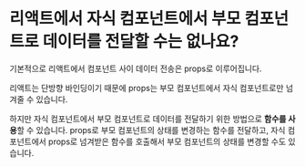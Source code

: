 # 리액트에서 자식 컴포넌트에서 부모 컴포넌트로 데이터를 전달할 수는 없나요?

기본적으로 리액트에서 컴포넌트 사이 데이터 전송은 props로 이루어집니다.

리액트는 단방향 바인딩이기 때문에 props는 부모 컴포넌트에서 자식 컴포넌트로만 넘겨줄 수 있습니다.

하지만 자식 컴포넌트에서 부모 컴포넌트로 데이터를 전달하기 위한 방법으로 **함수를 사용**할 수 있습니다. props로 부모 컴포넌트의 상태를 변경하는 함수를 전달하고, 자식 컴포넌트에서 props로 넘겨받은 함수를 호출해서 부모 컴포넌트의 상태를 변경할 수도 있습니다.
